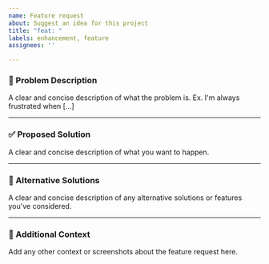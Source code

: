 ```yaml
---
name: Feature request
about: Suggest an idea for this project
title: "feat: "
labels: enhancement, feature
assignees: ''

---
```


### 🚨 Problem Description
A clear and concise description of what the problem is. Ex. I'm always frustrated when [...]

---

### ✅ Proposed Solution
A clear and concise description of what you want to happen.

---

### 🔄 Alternative Solutions
A clear and concise description of any alternative solutions or features you've considered.

---

### 📎 Additional Context
Add any other context or screenshots about the feature request here.
